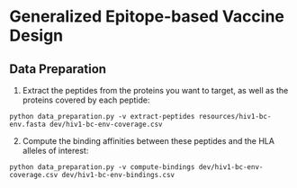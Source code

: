 Generalized Epitope-based Vaccine Design
====

## Data Preparation
1. Extract the peptides from the proteins you want to target, as well as the proteins covered by each peptide:

```
python data_preparation.py -v extract-peptides resources/hiv1-bc-env.fasta dev/hiv1-bc-env-coverage.csv
```

2. Compute the binding affinities between these peptides and the HLA alleles of interest:

```
python data_preparation.py -v compute-bindings dev/hiv1-bc-env-coverage.csv dev/hiv1-bc-env-bindings.csv
```